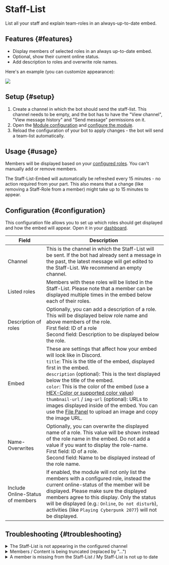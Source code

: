 # Staff-List

List all your staff and explain team-roles in an always-up-to-date embed.

<ModuleOverview moduleName="team-list" />

## Features {#features}

* Display members of selected roles in an always up-to-date embed.
* Optional, show their current online status.
* Add description to roles and overwrite role names.

Here's an example (you can customize appearance):

![](@site/docs/assets/custom-bot/modules/team-list/example.png)

## Setup {#setup}

1. Create a channel in which the bot should send the staff-list. This channel needs to be empty, and the bot has
   to have the "View channel", "View message history" and "Send message" permissions on it.
2. Open the [Module configuration](https://scnx.app/glink?page=bot/configuration?file=team-list%7Cconfig)
   and [configure the module](#configuration).
3. Reload the configuration of your bot to apply changes - the bot will send a team-list automatically.

## Usage {#usage}

Members will be displayed based on your [configured roles](#configuration). You can't manually add or remove members.

The Staff-List-Embed will automatically be refreshed every 15 minutes - no action required from your part. This also
means that a change (like removing a Staff-Role from a member) might take up to 15 minutes to appear.

## Configuration {#configuration}

This configuration file allows you to set up which roles should get displayed and how the embed will appear.
Open it in
your [dashboard](https://scnx.app/glink?page=bot/configuration?file=team-list%7Cconfig).

| Field                            | Description                                                                                                                                                                                                                                                                                                                                                                                                                                                                                                                                                                 |
|----------------------------------|-----------------------------------------------------------------------------------------------------------------------------------------------------------------------------------------------------------------------------------------------------------------------------------------------------------------------------------------------------------------------------------------------------------------------------------------------------------------------------------------------------------------------------------------------------------------------------|
| Channel                          | This is the channel in which the Staff-List will be sent. If the bot had already sent a message in the past, the latest message will get edited to the Staff-List. We recommend an empty channel.                                                                                                                                                                                                                                                                                                                                                                           |
| Listed roles                     | Members with these roles will be listed in the Staff-List. Please note that a member can be displayed multiple times in the embed below each of their roles.                                                                                                                                                                                                                                                                                                                                                                                                                |
| Description of roles             | Optionally, you can add a description of a role. This will be displayed below role name and above members of the role.<br/>First field: ID of a role<br/>Second field: Description to be displayed below the role.                                                                                                                                                                                                                                                                                                                                                          |
| Embed                            | These are settings that affect how your embed will look like in Discord.<br/>`title`: This is the title of the embed, displayed first in the embed.<br/>`description` (optional): This is the text displayed below the title of the embed.<br/>`color`: This is the color of the embed (use a [HEX-Color or supported color value](./../../additional-features#embed-colors))<br/>`thumbnail-url` / `img-url` (optional): URLs to images displayed inside of the embed. You can use the [File Panel](https://scnx.app/user/files) to upload an image and copy the image URL. |
| Name-Overwrites                  | Optionally, you can overwrite the displayed name of a role. This value will be shown instead of the role name in the embed. Do not add a value if you want to display the role-name.<br/>First field: ID of a role.<br/>Second field: Name to be displayed instead of the role name.                                                                                                                                                                                                                                                                                           |
| Include Online-Status of members | If enabled, the module will not only list the members with a configured role, instead the current online-status of the member will be displayed. Please make sure the displayed members agree to this display. Only the status will be displayed (e.g.: `Online`, `Do not disturb`), activities (like `Playing Cyberpunk 2077`) will not be displayed.                                                                                                                                                                                                                      |

## Troubleshooting {#troubleshooting}

<details>
    <summary>The Staff-List is not appearing in the configured channel</summary>
    <ul>
         <li>Make sure the desired channel is empty.</li>
         <li>Make sure bot has "View channel", "View message history" and "Send messages" permissions on the channel.</li>
         <li>Make sure that the roles field does not include any now deleted roles and try re-saving the configuration.</li>
         <li>Make sure you supplied a <a href="./../../additional-features#embed-colors">correct color value</a> in your configuration.</li>
         <li>Restart your bot.</li>
    </ul>
</details>

<details>
   <summary>Members / Content is being truncated (replaced by "…")</summary>
   This is a limitation from Discord regarding embed length limits. You can try the following:
   <ul>
      <li>Try <a href="#configuration">configuring</a> a role with fewer members.</li>
      <li>Try disabling "Include Online-Status of members" to reduce character use.</li>
      <li>Try splitting up the affected role into smaller chunks.</li>
   </ul>
</details>

<details>
    <summary>A member is missing from the Staff-List / My Staff-List is not up to date</summary>
    <ul>
         <li>Make sure the desired channel is empty.</li>
         <li>Make sure bot has "View channel", "View message history" and "Send messages" permissions on the channel.</li>
         <li>Make sure you have waited at least 15 minutes as this is interval the embed is refreshed.</li>
         <li>Please make sure you have given the user the exact configured role. Please note that roles with the same name still have different IDs, meaning that they can not be grouped together and need to be configured separately.</li>
         <li>Make sure that the roles field does not include any now deleted roles and try re-saving the configuration.</li>
         <li>Make sure you supplied a <a href="./../../additional-features#embed-colors">correct color value</a> in your configuration.</li>
   </ul>
</details>
